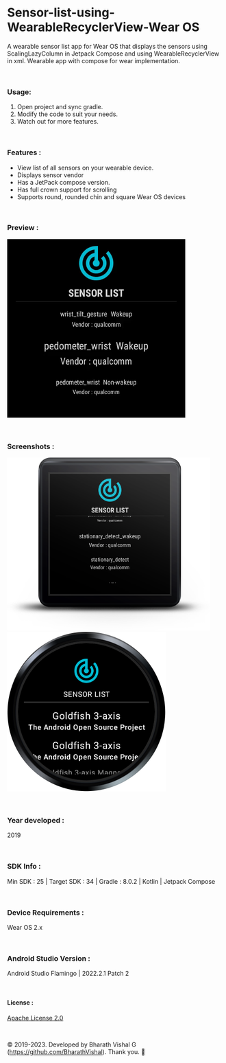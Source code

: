 # Sensor-list-using-WearableRecyclerView-Wear OS
 
A wearable sensor list app for Wear OS that displays the sensors using ScalingLazyColumn in Jetpack Compose and using WearableRecyclerView in xml. Wearable app with compose for wear implementation.

&nbsp;
### Usage:
1. Open project and sync gradle.
2. Modify the code to suit your needs.
3. Watch out for more features.

&nbsp;
### Features :
- View list of all sensors on your wearable device.
- Displays sensor vendor
- Has a JetPack compose version.
- Has full crown support for scrolling
- Supports round, rounded chin and square Wear OS devices

&nbsp;
### Preview : 
![Preview](https://github.com/BharathVishal/Sensor-list-using-WearableRecyclerView/blob/master/Preview/PreviewGif.gif)


&nbsp;
### Screenshots : 
![Screenshot 1](https://github.com/BharathVishal/Sensor-list-using-WearableRecyclerView/blob/master/Screenshots/3.png?s=40)
![Screenshot 2](https://github.com/BharathVishal/Sensor-list-using-WearableRecyclerView/blob/master/Screenshots/4.png?s=40)


&nbsp;
### Year developed : 
2019


&nbsp;
### SDK Info : 
Min SDK : 25  | Target SDK : 34 | Gradle : 8.0.2  | Kotlin | Jetpack Compose


&nbsp;
### Device Requirements : 
Wear OS 2.x


&nbsp;
### Android Studio Version : 
Android Studio Flamingo | 2022.2.1 Patch 2



&nbsp;

#### License : 
[Apache License 2.0](https://github.com/BharathVishal/Sensor-list-using-WearableRecyclerView-Wear-OS/blob/master/LICENSE)
&nbsp;

&nbsp;

© 2019-2023. Developed by Bharath Vishal G (https://github.com/BharathVishal). Thank you. :slightly_smiling_face:

